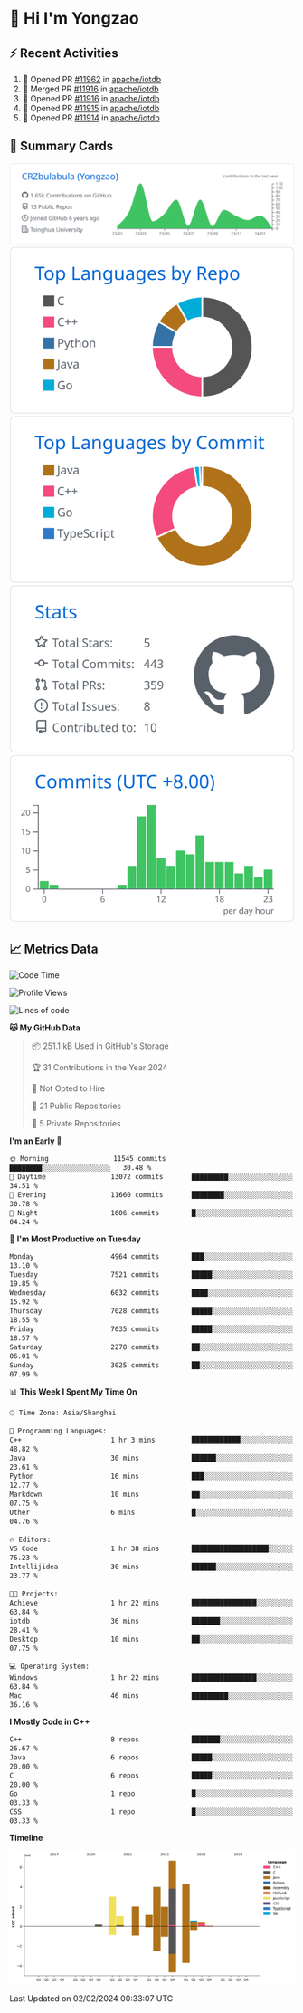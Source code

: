 # 👋 Hi I'm Yongzao

## ⚡ Recent Activities
<!--START_SECTION:activity-->
1. 💪 Opened PR [#11962](https://github.com/apache/iotdb/pull/11962) in [apache/iotdb](https://github.com/apache/iotdb)
2. 🎉 Merged PR [#11916](https://github.com/apache/iotdb/pull/11916) in [apache/iotdb](https://github.com/apache/iotdb)
3. 💪 Opened PR [#11916](https://github.com/apache/iotdb/pull/11916) in [apache/iotdb](https://github.com/apache/iotdb)
4. 💪 Opened PR [#11915](https://github.com/apache/iotdb/pull/11915) in [apache/iotdb](https://github.com/apache/iotdb)
5. 💪 Opened PR [#11914](https://github.com/apache/iotdb/pull/11914) in [apache/iotdb](https://github.com/apache/iotdb)
<!--END_SECTION:activity-->

## 🎑 Summary Cards

[![](https://raw.githubusercontent.com/CRZbulabula/CRZbulabula/main/profile-summary-card-output/github/0-profile-details.svg)](https://github.com/vn7n24fzkq/github-profile-summary-cards)
[![](https://raw.githubusercontent.com/CRZbulabula/CRZbulabula/main/profile-summary-card-output/github/1-repos-per-language.svg)](https://github.com/vn7n24fzkq/github-profile-summary-cards) [![](https://raw.githubusercontent.com/CRZbulabula/CRZbulabula/main/profile-summary-card-output/github/2-most-commit-language.svg)](https://github.com/vn7n24fzkq/github-profile-summary-cards)
[![](https://raw.githubusercontent.com/CRZbulabula/CRZbulabula/main/profile-summary-card-output/github/3-stats.svg)](https://github.com/vn7n24fzkq/github-profile-summary-cards) [![](https://raw.githubusercontent.com/CRZbulabula/CRZbulabula/main/profile-summary-card-output/github/4-productive-time.svg)](https://github.com/vn7n24fzkq/github-profile-summary-cards)

## 📈 Metrics Data

<!--START_SECTION:waka-->
![Code Time](http://img.shields.io/badge/Code%20Time-552%20hrs%206%20mins-blue)

![Profile Views](http://img.shields.io/badge/Profile%20Views-6-blue)

![Lines of code](https://img.shields.io/badge/From%20Hello%20World%20I%27ve%20Written-25.3%20million%20lines%20of%20code-blue)

**🐱 My GitHub Data** 

> 📦 251.1 kB Used in GitHub's Storage 
 > 
> 🏆 31 Contributions in the Year 2024
 > 
> 🚫 Not Opted to Hire
 > 
> 📜 21 Public Repositories 
 > 
> 🔑 5 Private Repositories 
 > 
**I'm an Early 🐤** 

```text
🌞 Morning                11545 commits       ████████░░░░░░░░░░░░░░░░░   30.48 % 
🌆 Daytime                13072 commits       █████████░░░░░░░░░░░░░░░░   34.51 % 
🌃 Evening                11660 commits       ████████░░░░░░░░░░░░░░░░░   30.78 % 
🌙 Night                  1606 commits        █░░░░░░░░░░░░░░░░░░░░░░░░   04.24 % 
```
📅 **I'm Most Productive on Tuesday** 

```text
Monday                   4964 commits        ███░░░░░░░░░░░░░░░░░░░░░░   13.10 % 
Tuesday                  7521 commits        █████░░░░░░░░░░░░░░░░░░░░   19.85 % 
Wednesday                6032 commits        ████░░░░░░░░░░░░░░░░░░░░░   15.92 % 
Thursday                 7028 commits        █████░░░░░░░░░░░░░░░░░░░░   18.55 % 
Friday                   7035 commits        █████░░░░░░░░░░░░░░░░░░░░   18.57 % 
Saturday                 2278 commits        ██░░░░░░░░░░░░░░░░░░░░░░░   06.01 % 
Sunday                   3025 commits        ██░░░░░░░░░░░░░░░░░░░░░░░   07.99 % 
```


📊 **This Week I Spent My Time On** 

```text
🕑︎ Time Zone: Asia/Shanghai

💬 Programming Languages: 
C++                      1 hr 3 mins         ████████████░░░░░░░░░░░░░   48.82 % 
Java                     30 mins             ██████░░░░░░░░░░░░░░░░░░░   23.61 % 
Python                   16 mins             ███░░░░░░░░░░░░░░░░░░░░░░   12.77 % 
Markdown                 10 mins             ██░░░░░░░░░░░░░░░░░░░░░░░   07.75 % 
Other                    6 mins              █░░░░░░░░░░░░░░░░░░░░░░░░   04.76 % 

🔥 Editors: 
VS Code                  1 hr 38 mins        ███████████████████░░░░░░   76.23 % 
Intellijidea             30 mins             ██████░░░░░░░░░░░░░░░░░░░   23.77 % 

🐱‍💻 Projects: 
Achieve                  1 hr 22 mins        ████████████████░░░░░░░░░   63.84 % 
iotdb                    36 mins             ███████░░░░░░░░░░░░░░░░░░   28.41 % 
Desktop                  10 mins             ██░░░░░░░░░░░░░░░░░░░░░░░   07.75 % 

💻 Operating System: 
Windows                  1 hr 22 mins        ████████████████░░░░░░░░░   63.84 % 
Mac                      46 mins             █████████░░░░░░░░░░░░░░░░   36.16 % 
```

**I Mostly Code in C++** 

```text
C++                      8 repos             ███████░░░░░░░░░░░░░░░░░░   26.67 % 
Java                     6 repos             █████░░░░░░░░░░░░░░░░░░░░   20.00 % 
C                        6 repos             █████░░░░░░░░░░░░░░░░░░░░   20.00 % 
Go                       1 repo              █░░░░░░░░░░░░░░░░░░░░░░░░   03.33 % 
CSS                      1 repo              █░░░░░░░░░░░░░░░░░░░░░░░░   03.33 % 
```



**Timeline**

![Lines of Code chart](https://raw.githubusercontent.com/CRZbulabula/CRZbulabula/main/assets/bar_graph.png)


 Last Updated on 02/02/2024 00:33:07 UTC
<!--END_SECTION:waka-->

